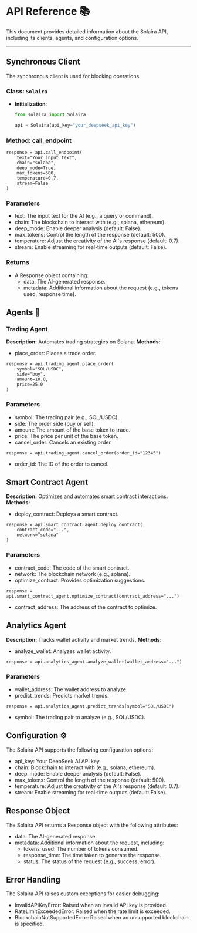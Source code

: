 # API Reference 📚

This document provides detailed information about the Solaira API, including its clients, agents, and configuration options.

---

## Synchronous Client
The synchronous client is used for blocking operations.

### Class: `Solaira`
- **Initialization**:
  ```python
  from solaira import Solaira

  api = Solaira(api_key="your_deepseek_api_key")
  ```
  
### Method: call_endpoint
```
response = api.call_endpoint(
    text="Your input text",
    chain="solana",
    deep_mode=True,
    max_tokens=500,
    temperature=0.7,
    stream=False
)
```

### Parameters
- text: The input text for the AI (e.g., a query or command).
- chain: The blockchain to interact with (e.g., solana, ethereum).
- deep_mode: Enable deeper analysis (default: False).
- max_tokens: Control the length of the response (default: 500).
- temperature: Adjust the creativity of the AI's response (default: 0.7).
- stream: Enable streaming for real-time outputs (default: False).

### Returns
- A Response object containing:
	- data: The AI-generated response.
	- metadata: Additional information about the request (e.g., tokens used, response time).
	
## Agents 🤖
### Trading Agent
**Description:** Automates trading strategies on Solana.
**Methods:**
- place_order: Places a trade order.
```
response = api.trading_agent.place_order(
    symbol="SOL/USDC",
    side="buy",
    amount=10.0,
    price=25.0
)
```
### Parameters
- symbol: The trading pair (e.g., SOL/USDC).
- side: The order side (buy or sell).
- amount: The amount of the base token to trade.
- price: The price per unit of the base token.
- cancel_order: Cancels an existing order.
```
response = api.trading_agent.cancel_order(order_id="12345")
```
- order_id: The ID of the order to cancel.

## Smart Contract Agent
**Description:** Optimizes and automates smart contract interactions.
**Methods:**
- deploy_contract: Deploys a smart contract.
```
response = api.smart_contract_agent.deploy_contract(
    contract_code="...",
    network="solana"
)
```

### Parameters
- contract_code: The code of the smart contract.
- network: The blockchain network (e.g., solana).
- optimize_contract: Provides optimization suggestions.
```
response = api.smart_contract_agent.optimize_contract(contract_address="...")
```
- contract_address: The address of the contract to optimize.

## Analytics Agent
**Description:** Tracks wallet activity and market trends.
**Methods:** 
- analyze_wallet: Analyzes wallet activity.
```
response = api.analytics_agent.analyze_wallet(wallet_address="...")
```
### Parameters
- wallet_address: The wallet address to analyze.
- predict_trends: Predicts market trends.
```
response = api.analytics_agent.predict_trends(symbol="SOL/USDC")
```
- symbol: The trading pair to analyze (e.g., SOL/USDC).

## Configuration ⚙️
The Solaira API supports the following configuration options:
- api_key: Your DeepSeek AI API key.
- chain: Blockchain to interact with (e.g., solana, ethereum).
- deep_mode: Enable deeper analysis (default: False).
- max_tokens: Control the length of the response (default: 500).
- temperature: Adjust the creativity of the AI's response (default: 0.7).
- stream: Enable streaming for real-time outputs (default: False).

## Response Object
The Solaira API returns a Response object with the following attributes:
- data: The AI-generated response.
- metadata: Additional information about the request, including:
	- tokens_used: The number of tokens consumed.
	- response_time: The time taken to generate the response.
	- status: The status of the request (e.g., success, error).
	
## Error Handling
The Solaira API raises custom exceptions for easier debugging:
- InvalidAPIKeyError: Raised when an invalid API key is provided.
- RateLimitExceededError: Raised when the rate limit is exceeded.
- BlockchainNotSupportedError: Raised when an unsupported blockchain is specified.

